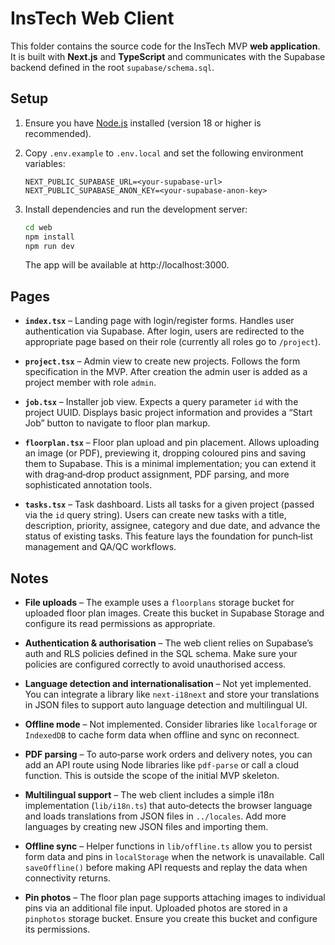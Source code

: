 # InsTech Web Client

This folder contains the source code for the InsTech MVP **web application**.  It is built with **Next.js** and **TypeScript** and communicates with the Supabase backend defined in the root `supabase/schema.sql`.

## Setup

1. Ensure you have [Node.js](https://nodejs.org/) installed (version 18 or higher is recommended).
2. Copy `.env.example` to `.env.local` and set the following environment variables:

   ```
   NEXT_PUBLIC_SUPABASE_URL=<your-supabase-url>
   NEXT_PUBLIC_SUPABASE_ANON_KEY=<your-supabase-anon-key>
   ```

3. Install dependencies and run the development server:

   ```bash
   cd web
   npm install
   npm run dev
   ```

   The app will be available at http://localhost:3000.

## Pages

* **`index.tsx`** – Landing page with login/register forms.  Handles user authentication via Supabase.  After login, users are redirected to the appropriate page based on their role (currently all roles go to `/project`).
* **`project.tsx`** – Admin view to create new projects.  Follows the form specification in the MVP.  After creation the admin user is added as a project member with role `admin`.
* **`job.tsx`** – Installer job view.  Expects a query parameter `id` with the project UUID.  Displays basic project information and provides a “Start Job” button to navigate to floor plan markup.
* **`floorplan.tsx`** – Floor plan upload and pin placement.  Allows uploading an image (or PDF), previewing it, dropping coloured pins and saving them to Supabase.  This is a minimal implementation; you can extend it with drag‑and‑drop product assignment, PDF parsing, and more sophisticated annotation tools.

* **`tasks.tsx`** – Task dashboard.  Lists all tasks for a given project (passed via the `id` query string).  Users can create new tasks with a title, description, priority, assignee, category and due date, and advance the status of existing tasks.  This feature lays the foundation for punch‑list management and QA/QC workflows.

## Notes

* **File uploads** – The example uses a `floorplans` storage bucket for uploaded floor plan images.  Create this bucket in Supabase Storage and configure its read permissions as appropriate.
* **Authentication & authorisation** – The web client relies on Supabase’s auth and RLS policies defined in the SQL schema.  Make sure your policies are configured correctly to avoid unauthorised access.
* **Language detection and internationalisation** – Not yet implemented.  You can integrate a library like `next-i18next` and store your translations in JSON files to support auto language detection and multilingual UI.
* **Offline mode** – Not implemented.  Consider libraries like `localforage` or `IndexedDB` to cache form data when offline and sync on reconnect.
* **PDF parsing** – To auto‑parse work orders and delivery notes, you can add an API route using Node libraries like `pdf-parse` or call a cloud function.  This is outside the scope of the initial MVP skeleton.

* **Multilingual support** – The web client includes a simple i18n implementation (`lib/i18n.ts`) that auto‑detects the browser language and loads translations from JSON files in `../locales`.  Add more languages by creating new JSON files and importing them.

* **Offline sync** – Helper functions in `lib/offline.ts` allow you to persist form data and pins in `localStorage` when the network is unavailable.  Call `saveOffline()` before making API requests and replay the data when connectivity returns.

* **Pin photos** – The floor plan page supports attaching images to individual pins via an additional file input.  Uploaded photos are stored in a `pinphotos` storage bucket.  Ensure you create this bucket and configure its permissions.